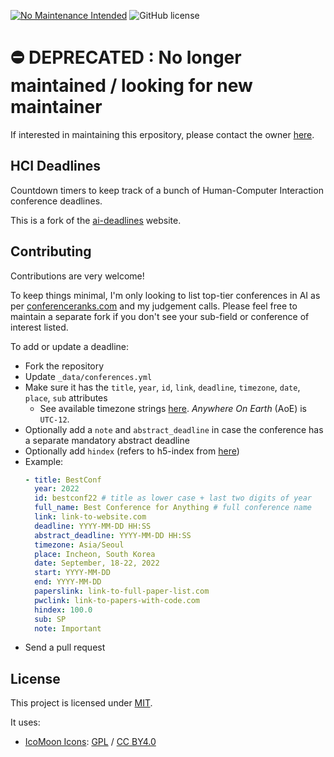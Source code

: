 [![No Maintenance Intended](http://unmaintained.tech/badge.svg)](http://unmaintained.tech/) ![GitHub license](https://img.shields.io/badge/license-MIT-red.svg?style=flat-square)

# ⛔️ DEPRECATED : No longer maintained / looking for new maintainer

If interested in maintaining this erpository, please contact the owner [here](https://make.kaist.ac.kr/contact).

## HCI Deadlines

Countdown timers to keep track of a bunch of Human-Computer Interaction conference deadlines.

This is a fork of the [ai-deadlines](https://github.com/paperswithcode/ai-deadlines) website.

## Contributing

Contributions are very welcome!

To keep things minimal, I'm only looking to list top-tier conferences in AI as per [conferenceranks.com][6] and my judgement calls. Please feel free to maintain a separate fork if you don't see your sub-field or conference of interest listed.

To add or update a deadline:

- Fork the repository
- Update `_data/conferences.yml`
- Make sure it has the `title`, `year`, `id`, `link`, `deadline`, `timezone`, `date`, `place`, `sub` attributes
  - See available timezone strings [here](https://momentjs.com/timezone/). _Anywhere On Earth_ (AoE) is `UTC-12`.
- Optionally add a `note` and `abstract_deadline` in case the conference has a separate mandatory abstract deadline
- Optionally add `hindex` (refers to h5-index from [here](https://scholar.google.com/citations?view_op=top_venues&hl=en&vq=eng_humancomputerinteraction))
- Example:
  ```yaml
  - title: BestConf
    year: 2022
    id: bestconf22 # title as lower case + last two digits of year
    full_name: Best Conference for Anything # full conference name
    link: link-to-website.com
    deadline: YYYY-MM-DD HH:SS
    abstract_deadline: YYYY-MM-DD HH:SS
    timezone: Asia/Seoul
    place: Incheon, South Korea
    date: September, 18-22, 2022
    start: YYYY-MM-DD
    end: YYYY-MM-DD
    paperslink: link-to-full-paper-list.com
    pwclink: link-to-papers-with-code.com
    hindex: 100.0
    sub: SP
    note: Important
  ```
- Send a pull request

## License

This project is licensed under [MIT][1].

It uses:

- [IcoMoon Icons](https://icomoon.io/#icons-icomoon): [GPL](http://www.gnu.org/licenses/gpl.html) / [CC BY4.0](http://creativecommons.org/licenses/by/4.0/)

[1]: https://abhshkdz.mit-license.org/
[2]: http://aideadlin.es/
[3]: https://github.com/LukasMosser/geo-deadlines
[4]: https://github.com/tbryn/neuro-deadlines
[5]: https://github.com/dieg0as/ai-challenge-deadlines
[6]: http://www.conferenceranks.com/#
[8]: https://m3dv.github.io/ai-deadlines/
[9]: https://ekut-es.github.io/es-deadlines/
[10]: https://jackietseng.github.io/conference_call_for_paper/conferences.html
[11]: https://ccfddl.github.io/
[12]: https://netdeadlines.com/
[13]: https://ad-deadlines.com/
[14]: https://sec-deadlines.github.io/
[15]: https://pythondeadlin.es/
[16]: https://deadlines.openlifescience.ai/
